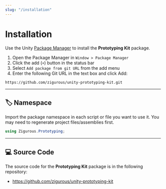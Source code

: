 ```yaml
---
slug: "/installation"
---
```


# Installation

Use the Unity [Package Manager](https://docs.unity3d.com/Manual/upm-ui.html) to install the **Prototyping Kit** package.

1. Open the Package Manager in `Window > Package Manager`
2. Click the add (`+`) button in the status bar
3. Select `Add package from git URL` from the add menu
4. Enter the following Git URL in the text box and click Add:

```http
https://github.com/zigurous/unity-prototyping-kit.git
```

<hr/>

## 🏷️ Namespace

Import the package namespace in each script or file you want to use it. You may need to regenerate project files/assemblies first.

```csharp
using Zigurous.Prototyping;
```

<hr/>

## 💻 Source Code

The source code for the **Prototyping Kit** package is in the following repository:

- https://github.com/zigurous/unity-prototyping-kit
